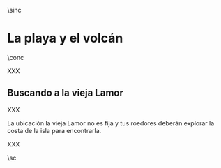 \sinc

# La playa y el volcán

\conc

XXX

## Buscando a la vieja Lamor

XXX

La ubicación la vieja Lamor no es fija y tus roedores deberán explorar la costa de la isla para encontrarla.

XXX

\sc